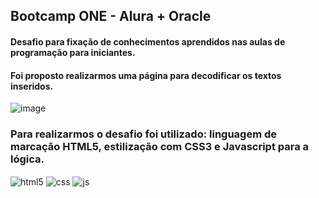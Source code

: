 ## Bootcamp ONE - Alura + Oracle
#### Desafio para fixação de conhecimentos aprendidos nas aulas de programação para iniciantes.
#### Foi proposto realizarmos uma página para decodificar os textos inseridos.


![image](https://github.com/Andrea-Santos20/challenge-first/assets/71380725/06a6ac12-e091-4f2b-9de1-6d6447d26f85)


### Para realizarmos o desafio foi utilizado: linguagem de marcação HTML5, estilização com CSS3 e Javascript para a lógica.
<div style="display: inline_block">
 <img align="center" alt="html5" src="https://img.shields.io/badge/HTML5-E34F26?style=for-the-badge&logo=html5&logoColor=white" />
 <img align="center" alt="css" src="https://img.shields.io/badge/CSS3-1572B6?style=for-the-badge&logo=css3&logoColor=white" />
 <img align="center" alt="js" src="https://img.shields.io/badge/JavaScript-F7DF1E?style=for-the-badge&logo=javascript&logoColor=black" />
<div/>
